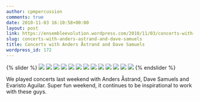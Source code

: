 ```yaml
---
author: cpmpercussion
comments: true
date: 2010-11-03 16:10:58+00:00
layout: post
link: https://ensembleevolution.wordpress.com/2010/11/03/concerts-with-anders-astrand-and-dave-samuels/
slug: concerts-with-anders-astrand-and-dave-samuels
title: Concerts with Anders Åstrand and Dave Samuels
wordpress_id: 172
---
```


{% slider %}
![](https://ensembleevolution.files.wordpress.com/2010/11/ac181-img.jpg)
![](https://ensembleevolution.files.wordpress.com/2010/11/a24ae-img.jpg)
![](https://ensembleevolution.files.wordpress.com/2010/11/849f1-img.jpg)
![](https://ensembleevolution.files.wordpress.com/2010/11/6d406-img.jpg)
![](https://ensembleevolution.files.wordpress.com/2010/11/33c3d-img.jpg)
![](https://ensembleevolution.files.wordpress.com/2010/11/442d8-img.jpg)
![](https://ensembleevolution.files.wordpress.com/2010/11/c4eb1-img.jpg)
![](https://ensembleevolution.files.wordpress.com/2010/11/d16d2-img.jpg)
![](https://ensembleevolution.files.wordpress.com/2010/11/a04af-img.jpg)
![](https://ensembleevolution.files.wordpress.com/2010/11/08557-img.jpg)
![](https://ensembleevolution.files.wordpress.com/2010/11/e25a0-img.jpg)
![](https://ensembleevolution.files.wordpress.com/2010/11/5b5ca-img.jpg)
![](https://ensembleevolution.files.wordpress.com/2010/11/4732e-img.jpg)
{% endslider %}

We played concerts last weekend with Anders Åstrand, Dave Samuels and Evaristo Aguilar. Super fun weekend, it continues to be inspirational to work with these guys.
